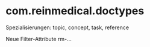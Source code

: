 # com.reinmedical.doctypes

Spezialisierungen:
topic, concept, task, reference

Neue Filter-Attribute
rm-...


